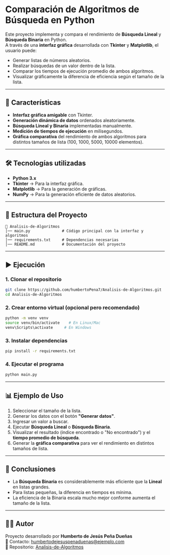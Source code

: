 # Comparación de Algoritmos de Búsqueda en Python

Este proyecto implementa y compara el rendimiento de **Búsqueda Lineal** y **Búsqueda Binaria** en Python.  
A través de una **interfaz gráfica** desarrollada con **Tkinter** y **Matplotlib**, el usuario puede:

- Generar listas de números aleatorios.
- Realizar búsquedas de un valor dentro de la lista.
- Comparar los tiempos de ejecución promedio de ambos algoritmos.
- Visualizar gráficamente la diferencia de eficiencia según el tamaño de la lista.

---

## 📌 Características

- **Interfaz gráfica amigable** con Tkinter.  
- **Generación dinámica de datos** ordenados aleatoriamente.  
- **Búsqueda Lineal y Binaria** implementadas manualmente.  
- **Medición de tiempos de ejecución** en milisegundos.  
- **Gráfica comparativa** del rendimiento de ambos algoritmos para distintos tamaños de lista (100, 1000, 5000, 10000 elementos).  

---

## 🛠️ Tecnologías utilizadas

- **Python 3.x**
- **Tkinter** → Para la interfaz gráfica.  
- **Matplotlib** → Para la generación de gráficas.  
- **NumPy** → Para la generación eficiente de datos aleatorios.  

---

## 📂 Estructura del Proyecto

```
📁 Analisis-de-Algoritmos
│── main.py              # Código principal con la interfaz y algoritmos
│── requirements.txt     # Dependencias necesarias
│── README.md            # Documentación del proyecto
```

---

## ▶️ Ejecución

### 1. Clonar el repositorio
```bash
git clone https://github.com/humbertoPena7/Analisis-de-Algoritmos.git
cd Analisis-de-Algoritmos
```

### 2. Crear entorno virtual (opcional pero recomendado)
```bash
python -m venv venv
source venv/bin/activate    # En Linux/Mac
venv\Scripts\activate     # En Windows
```

### 3. Instalar dependencias
```bash
pip install -r requirements.txt
```

### 4. Ejecutar el programa
```bash
python main.py
```

---

## 📊 Ejemplo de Uso

1. Seleccionar el tamaño de la lista.  
2. Generar los datos con el botón **"Generar datos"**.  
3. Ingresar un valor a buscar.  
4. Ejecutar **Búsqueda Lineal** o **Búsqueda Binaria**.  
5. Visualizar el resultado (índice encontrado o "No encontrado") y el **tiempo promedio de búsqueda**.  
6. Generar la **gráfica comparativa** para ver el rendimiento en distintos tamaños de lista.  

---

## 📖 Conclusiones

- La **Búsqueda Binaria** es considerablemente más eficiente que la **Lineal** en listas grandes.  
- Para listas pequeñas, la diferencia en tiempos es mínima.  
- La eficiencia de la Binaria escala mucho mejor conforme aumenta el tamaño de la lista.  

---

## 👨‍💻 Autor

Proyecto desarrollado por **Humberto de Jesús Peña Dueñas**  
📧 Contacto: humbertodejesuspenaduenas@ejemplo.com  
🔗 Repositorio: [Analisis-de-Algoritmos](https://github.com/humbertoPena7/Analisis-de-Algoritmos.git)
